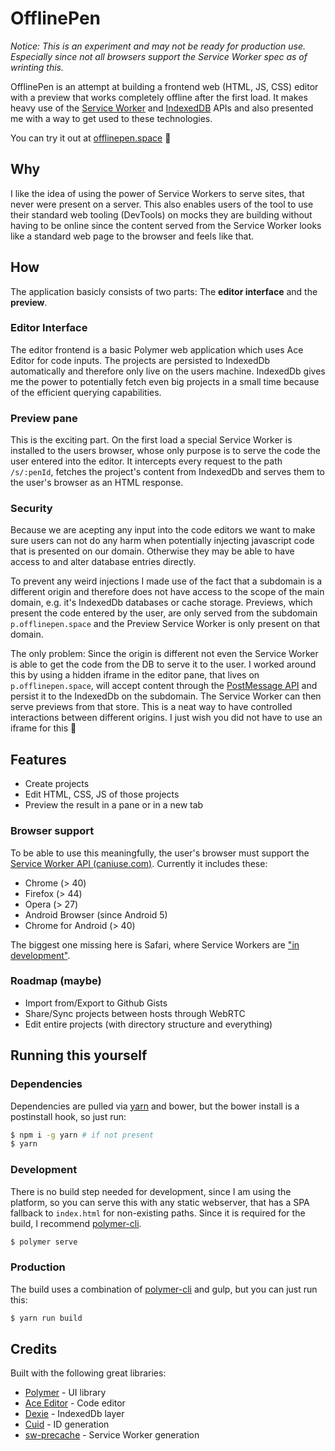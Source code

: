 # OfflinePen

*Notice: This is an experiment and may not be ready for production use. Especially since not all browsers support the Service Worker spec as of wrinting this.*

OfflinePen is an attempt at building a frontend web (HTML, JS, CSS) editor with a preview that works completely offline after the first load. It makes heavy use of the [Service Worker](https://developer.mozilla.org/docs/Web/API/Service_Worker_API) and [IndexedDB](https://developer.mozilla.org/docs/Web/API/IndexedDB_API) APIs and also presented me with a way to get used to these technologies.

You can try it out at [offlinepen.space](https://offlinepen.space) :rocket:

## Why

I like the idea of using the power of Service Workers to serve sites, that never were present on a server. This also enables users of the tool to use their standard web tooling (DevTools) on mocks they are building without having to be online since the content served from the Service Worker looks like a standard web page to the browser and feels like that.

## How

The application basicly consists of two parts: The **editor interface** and the **preview**.

### Editor Interface

The editor frontend is a basic Polymer web application which uses Ace Editor for code inputs. The projects are persisted to IndexedDb automatically and therefore only live on the users machine. IndexedDb gives me the power to potentially fetch even big projects in a small time because of the efficient querying capabilities.

### Preview pane

This is the exciting part. On the first load a special Service Worker is installed to the users browser, whose only purpose is to serve the code the user entered into the editor. It intercepts every request to the path `/s/:penId`, fetches the project's content from IndexedDb and serves them to the user's browser as an HTML response.

### Security

Because we are acepting any input into the code editors we want to make sure users can not do any harm when potentially injecting javascript code that is presented on our domain. Otherwise they may be able to have access to and alter database entries directly.

To prevent any weird injections I made use of the fact that a subdomain is a different origin and therefore does not have access to the scope of the main domain, e.g. it's IndexedDb databases or cache storage. Previews, which present the code entered by the user, are only served from the subdomain `p.offlinepen.space` and the Preview Service Worker is only present on that domain.

The only problem: Since the origin is different not even the Service Worker is able to get the code from the DB to serve it to the user. I worked around this by using a hidden iframe in the editor pane, that lives on `p.offlinepen.space`, will accept content through the [PostMessage API](https://developer.mozilla.org/docs/Web/API/Window/postMessage) and persist it to the IndexedDb on the subdomain. The Service Worker can then serve previews from that store. This is a neat way to have controlled interactions between different origins. I just wish you did not have to use an iframe for this :see_no_evil:

## Features

- Create projects
- Edit HTML, CSS, JS of those projects
- Preview the result in a pane or in a new tab

### Browser support

To be able to use this meaningfully, the user's browser must support the [Service Worker API (caniuse.com)](http://caniuse.com/#feat=serviceworkers). Currently it includes these:

- Chrome (> 40)
- Firefox (> 44)
- Opera (> 27)
- Android Browser (since Android 5)
- Chrome for Android (> 40)

The biggest one missing here is Safari, where Service Workers are ["in development"](https://webkit.org/status/#specification-service-workers).

### Roadmap (maybe)

- Import from/Export to Github Gists
- Share/Sync projects between hosts through WebRTC
- Edit entire projects (with directory structure and everything)

## Running this yourself

### Dependencies

Dependencies are pulled via [yarn](https://yarnpkg.com) and bower, but the bower install is a postinstall hook, so just run:

```bash
$ npm i -g yarn # if not present
$ yarn
```

### Development

There is no build step needed for development, since I am using the platform, so you can serve this with any static webserver, that has a SPA fallback to `index.html` for non-existing paths. Since it is required for the build, I recommend [polymer-cli](https://www.polymer-project.org/2.0/docs/tools/polymer-cli).

```bash
$ polymer serve
```

### Production

The build uses a combination of [polymer-cli](https://www.polymer-project.org/2.0/docs/tools/polymer-cli) and gulp, but you can just run this:

```bash
$ yarn run build
```

## Credits

Built with the following great libraries:

- [Polymer](https://www.polymer-project.org/) - UI library
- [Ace Editor](https://ace.c9.io/) - Code editor
- [Dexie](http://dexie.org/) - IndexedDb layer
- [Cuid](https://github.com/ericelliott/cuid) - ID generation
- [sw-precache](https://github.com/GoogleChromeLabs/sw-precache) - Service Worker generation
